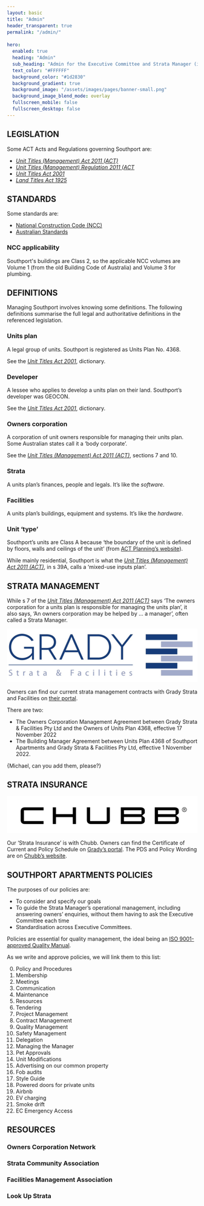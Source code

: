 ```yaml
---
layout: basic
title: "Admin"
header_transparent: true
permalink: "/admin/"

hero:
  enabled: true
  heading: "Admin"
  sub_heading: "Admin for the Executive Committee and Strata Manager (including Building Manager)."
  text_color: "#FFFFFF"
  background_color: "#1d2830"
  background_gradient: true
  background_image: "/assets/images/pages/banner-small.png"
  background_image_blend_mode: overlay
  fullscreen_mobile: false
  fullscreen_desktop: false
---
```


## LEGISLATION

Some ACT Acts and Regulations governing Southport are:

- [_Unit Titles (Management) Act 2011 (ACT)_](https://www.legislation.act.gov.au/View/a/2011-41/current/html/2011-41.html)
- [_Unit Titles (Management) Regulation 2011 (ACT_](https://www.legislation.act.gov.au/View/sl/2011-39/current/html/2011-39.html)
- [_Unit Titles Act 2001_](https://www.legislation.act.gov.au/View/a/2001-16/current/html/2001-16.html)
- [_Land Titles Act 1925_](https://www.legislation.act.gov.au/View/a/1925-1/current/html/1925-1.html)

## STANDARDS

Some standards are:

- [National Construction Code (NCC)](https://ncc.abcb.gov.au)
- [Australian Standards](https://www.standards.org.au)

### NCC applicability

Southport's buildings are Class 2, so the applicable NCC volumes are Volume 1 (from the old Building Code of Australia) and Volume 3 for plumbing.

## DEFINITIONS

Managing Southport involves knowing some definitions. The following definitions summarise the full legal and authoritative definitions in the referenced legislation.

### Units plan

A legal group of units. Southport is registered as Units Plan No. 4368.

See the [_Unit Titles Act 2001_](https://www.legislation.act.gov.au/View/a/2001-16/current/html/2001-16.html), dictionary.

### Developer

A lessee who applies to develop a units plan on their land. Southport’s developer was GEOCON.

See the [_Unit Titles Act 2001_](https://www.legislation.act.gov.au/View/a/2001-16/current/html/2001-16.html), dictionary.

### Owners corporation

A corporation of unit owners responsible for managing their units plan. Some Australian states call it a ‘body corporate’.

See the [_Unit Titles (Management) Act 2011 (ACT)_](https://www.legislation.act.gov.au/View/a/2011-41/current/html/2011-41.html), sections 7 and 10.

### Strata

A units plan’s finances, people and legals. It’s like the _software_.

### Facilities

A units plan’s buildings, equipment and systems. It’s like the _hardware_.

### Unit ‘type’

Southport’s units are Class A because ‘the boundary of the unit is defined by floors, walls and ceilings of the unit’ (from [ACT Planning’s website](https://www.planning.act.gov.au/community/buy/leasing-and-titles/unit-titles)).

While mainly residential, Southport is what the [_Unit Titles (Management) Act 2011 (ACT)_](https://www.legislation.act.gov.au/View/a/2011-41/current/html/2011-41.html), in s 39A, calls a ‘mixed-use inputs plan’.

## STRATA MANAGEMENT

While s 7 of the [_Unit Titles (Management) Act 2011 (ACT)_](https://www.legislation.act.gov.au/View/a/2011-41/current/html/2011-41.html) says ‘The owners corporation for a units plan is responsible for managing the units plan’, it also says, ‘An owners corporation may be helped by … a manager’, often called a Strata Manager.

![](/assets/images/pages/9-stuff-002.jpg)

Owners can find our current strata management contracts with Grady Strata and Facilities on [their portal](https://gradystrata.com.au/client-login/).

There are two:

- The Owners Corporation Management Agreement between Grady Strata & Facilities Pty Ltd and the Owners of Units Plan 4368, effective 17 November 2022
- The Building Manager Agreement between Units Plan 4368 of Southport Apartments and Grady Strata & Facilities Pty Ltd, effective 1 November 2022.

{Michael, can you add them, please?}

## STRATA INSURANCE

![](/assets/images/pages/9-stuff-003.png)

Our ‘Strata Insurance’ is with Chubb. Owners can find the Certificate of Current and Policy Schedule on [Grady’s portal](https://gradystrata.com.au/client-login/). The PDS and Policy Wording are on [Chubb’s website](https://www.chubb.com/content/dam/chubb-sites/chubb-com/au-en/businesses/policy-wordings-and-documents/chubb-strata-insurance-pds.pdf).

## SOUTHPORT APARTMENTS POLICIES

The purposes of our policies are:

- To consider and specify our goals
- To guide the Strata Manager’s operational management, including answering owners’ enquiries, without them having to ask the Executive Committee each time
- Standardisation across Executive Committees.

Policies are essential for quality management, the ideal being an [ISO 9001-approved Quality Manual](https://www.iso.org/standard/62085.html).

As we write and approve policies, we will link them to this list:

0. Policy and Procedures
1. Membership
2. Meetings
3. Communication
4. Maintenance
5. Resources
6. Tendering
7. Project Management
8. Contract Management
9. Quality Management
10. Safety Management
11. Delegation
12. Managing the Manager
13. Pet Approvals
14. Unit Modifications
15. Advertising on our common property
16. Fob audits
17. Style Guide
18. Powered doors for private units
19. Airbnb
20. EV charging
21. Smoke drift
22. EC Emergency Access

## RESOURCES

### Owners Corporation Network

### Strata Community Association

### Facilities Management Association

### Look Up Strata
